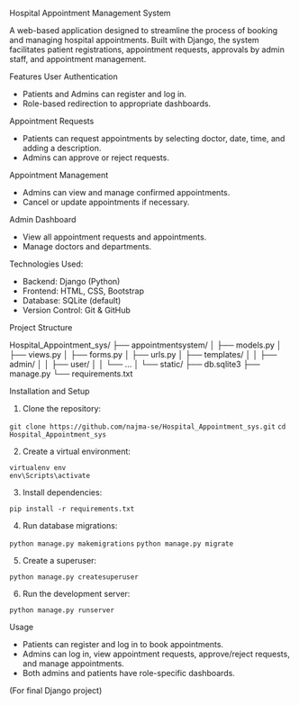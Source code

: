 Hospital Appointment Management System

A web-based application designed to streamline the process of booking and managing hospital appointments. Built with Django, the system facilitates patient registrations, appointment requests, approvals by admin staff, and appointment management.


Features
User Authentication
- Patients and Admins can register and log in.
- Role-based redirection to appropriate dashboards.

Appointment Requests
- Patients can request appointments by selecting doctor, date, time, and adding a description.
- Admins can approve or reject requests.

Appointment Management
- Admins can view and manage confirmed appointments.
- Cancel or update appointments if necessary.

Admin Dashboard
- View all appointment requests and appointments.
- Manage doctors and departments.



Technologies Used:
- Backend: Django (Python)
- Frontend: HTML, CSS, Bootstrap
- Database: SQLite (default)
- Version Control: Git & GitHub


Project Structure

Hospital_Appointment_sys/
├── appointmentsystem/
│   ├── models.py
│   ├── views.py
│   ├── forms.py
│   ├── urls.py
│   ├── templates/
│   │   ├── admin/
│   │   ├── user/
│   │   └── ...
│   └── static/
├── db.sqlite3
├── manage.py
└── requirements.txt


Installation and Setup

1. Clone the repository:

```git clone https://github.com/najma-se/Hospital_Appointment_sys.git```
```cd Hospital_Appointment_sys```

2. Create a virtual environment:

```virtualenv env```  
```env\Scripts\activate```

3. Install dependencies:

```pip install -r requirements.txt```

4. Run database migrations:

```python manage.py makemigrations```
```python manage.py migrate```

5. Create a superuser:

```python manage.py createsuperuser```

6. Run the development server:

```python manage.py runserver```


Usage
- Patients can register and log in to book appointments.
- Admins can log in, view appointment requests, approve/reject requests, and manage appointments.
- Both admins and patients have role-specific dashboards.

(For final Django project)





